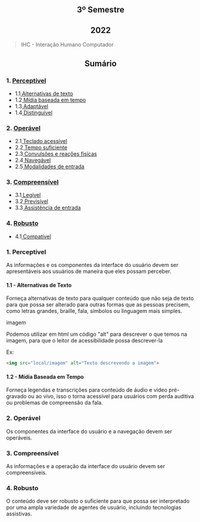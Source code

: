 <section align="center">

# 3º Semestre
## 2022

</section>

> IHC - Interação Humano Computador

<div align="center">

## Sumário

</div>

### 1. <a href="#perceptivel">Perceptível</a>
* 1.1<a href="#1.1"> Alternativas de texto </a>
* 1.2<a href="#1.2"> Mídia baseada em tempo </a>
* 1.3<a href="#1.3"> Adaptável </a>
* 1.4<a href="#1.4"> Distinguível </a>
### 2. <a href="#operavel">Operável </a>
* 2.1<a href="#2.1"> Teclado acessível </a>
* 2.2<a href="#2.2"> Tempo suficiente </a>
* 2.3<a href="#2.3"> Convulsões e reações fisícas </a>
* 2.4<a href="#2.4"> Navegável </a>
* 2.5<a href="#2.5"> Modalidades de entrada </a>
### 3. <a href="#compreensivel"> Compreensível </a>
* 3.1<a href="#3.1"> Legível </a>
* 3.2<a href="#3.2"> Previsível </a>
* 3.3<a href="#3.3"> Assistência de entrada </a>
### 4. <a href="#robusto"> Robusto </a>
* 4.1<a href="#4.1"> Compatível </a>

<span id="perceptivel">

### 1. Perceptível

As informações e os componentes da interface do usuário devem ser apresentáveis ​​aos usuários de maneira que eles possam perceber.

<span id="1.1">

#### 1.1 - Alternativas de Texto
Forneça alternativas de texto para qualquer conteúdo que não seja de texto para que possa ser alterado para outras formas que as pessoas precisem, como letras grandes, braille, fala, símbolos ou linguagem mais simples.

imagem

Podemos utilizar em html um código "alt" para descrever o que temos na imagem, para que o leitor de acessibilidade possa descrever-la

Ex: 

```HTML
<img src="local/imagem" alt="Texto descrevendo a imagem">
```

<span id="1.2">

#### 1.2 - Mídia Baseada em Tempo

Forneça legendas e transcrições para conteúdo de áudio e vídeo pré-gravado ou ao vivo, isso o torna acessível para usuários com perda auditiva ou problemas de compreensão da fala.  






































<span id="operavel">

### 2. Operável

Os componentes da interface do usuário e a navegação devem ser operáveis.

<span id="compreensivel">

### 3. Compreensível

As informações e a operação da interface do usuário devem ser compreensíveis.

<span id="robusto">

### 4. Robusto

O conteúdo deve ser robusto o suficiente para que possa ser interpretado por uma ampla variedade de agentes de usuário, incluindo tecnologias assistivas.
